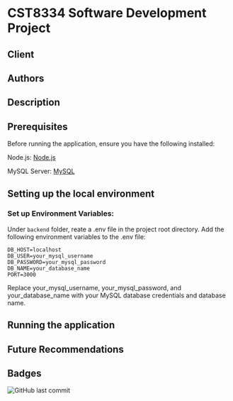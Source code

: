 # CST8334 Software Development Project
## Client

## Authors

## Description

## Prerequisites
Before running the application, ensure you have the following installed:

Node.js: [Node.js](https://nodejs.org/en/download/)

MySQL Server: [MySQL](https://dev.mysql.com/downloads/installer/)

## Setting up the local environment
### Set up Environment Variables:

Under `backend` folder, reate a .env file in the project root directory.
Add the following environment variables to the .env file:

```
DB_HOST=localhost
DB_USER=your_mysql_username
DB_PASSWORD=your_mysql_password
DB_NAME=your_database_name
PORT=3000
```
Replace your_mysql_username, your_mysql_password, and your_database_name with your MySQL database credentials and database name.
## Running the application

## Future Recommendations

## Badges
![GitHub last commit](https://img.shields.io/github/last-commit/algonquin-college-sat/24w-cst8334-300-group-9)
